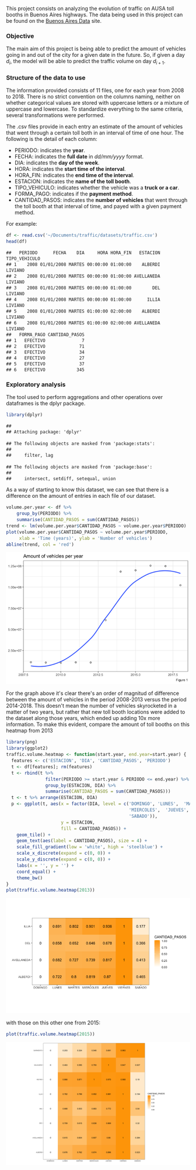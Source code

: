 This project consists on analyzing the evolution of traffic on AUSA toll booths in Buenos Aires highways. The data being used in this project can be found on the [Buenos Aires Data](https://data.buenosaires.gob.ar/dataset/flujo-vehicular-por-unidades-de-peaje-ausa) site.

### Objective

The main aim of this project is being able to predict the amount of vehicles going in and out of the city for a given date in the future. So, if given a day *d*<sub>*i*</sub>, the model will be able to predict the traffic volume on day *d*<sub>*i* + 1</sub>.

### Structure of the data to use

The information provided consists of 11 files, one for each year from 2008 to 2018. There is no strict convention on the columns naming, neither on whether categorical values are stored with uppercase letters or a mixture of uppercase and lowercase. To standardize everything to the same criteria, several transformations were performed.

The .csv files provide in each entry an estimate of the amount of vehicles that went through a certain toll both in an interval of time of one hour. The following is the detail of each column:

-   PERIODO: indicates the **year**.
-   FECHA: indicates the **full date** in *dd/mm/yyyy* format.
-   DIA: indicates the **day of the week**.
-   HORA: indicates the **start time of the interval**.
-   HORA\_FIN: indicates the **end time of the interval**.
-   ESTACION: indicates the **name of the toll booth**.
-   TIPO\_VEHICULO: indicates whether the vehicle was a **truck or a car**.
-   FORMA\_PAGO: indicates if the **payment method**.
-   CANTIDAD\_PASOS: indicates the **number of vehicles** that went through the toll booth at that interval of time, and payed with a given payment method.

For example:

``` r
df <- read.csv('~/Documents/traffic/datasets/traffic.csv')
head(df)
```

    ##   PERIODO      FECHA    DIA     HORA HORA_FIN   ESTACION TIPO_VEHICULO
    ## 1    2008 01/01/2008 MARTES 00:00:00 01:00:00    ALBERDI       LIVIANO
    ## 2    2008 01/01/2008 MARTES 00:00:00 01:00:00 AVELLANEDA       LIVIANO
    ## 3    2008 01/01/2008 MARTES 00:00:00 01:00:00        DEL       LIVIANO
    ## 4    2008 01/01/2008 MARTES 00:00:00 01:00:00      ILLIA       LIVIANO
    ## 5    2008 01/01/2008 MARTES 01:00:00 02:00:00    ALBERDI       LIVIANO
    ## 6    2008 01/01/2008 MARTES 01:00:00 02:00:00 AVELLANEDA       LIVIANO
    ##   FORMA_PAGO CANTIDAD_PASOS
    ## 1   EFECTIVO              7
    ## 2   EFECTIVO             71
    ## 3   EFECTIVO             34
    ## 4   EFECTIVO             27
    ## 5   EFECTIVO             37
    ## 6   EFECTIVO            345

### Exploratory analysis

The tool used to perform aggregations and other operations over dataframes is the dplyr package.

``` r
library(dplyr)
```

    ## 
    ## Attaching package: 'dplyr'

    ## The following objects are masked from 'package:stats':
    ## 
    ##     filter, lag

    ## The following objects are masked from 'package:base':
    ## 
    ##     intersect, setdiff, setequal, union

As a way of starting to know this dataset, we can see that there is a difference on the amount of entries in each file of our dataset.

``` r
volume.per.year <- df %>%
    group_by(PERIODO) %>% 
    summarise(CANTIDAD_PASOS = sum(CANTIDAD_PASOS))
trend <- lm(volume.per.year$CANTIDAD_PASOS ~ volume.per.year$PERIODO)
plot(volume.per.year$CANTIDAD_PASOS ~ volume.per.year$PERIODO, 
     xlab = 'Time (years)', ylab = 'Number of vehicles')
abline(trend, col = 'red')
```

![](README_files/figure-markdown_github/trend-1.png)

For the graph above it's clear there's an order of magnitud of difference between the amount of vehicles in the period 2008-2013 versus the period 2014-2018. This doesn't mean the number of vehicles skyrocketed in a matter of two years, but rather that new toll booth locations were added to the dataset along those years, which ended up adding 10x more information. To make this evident, compare the amount of toll booths on this heatmap from 2013

``` r
library(png)
library(ggplot2)
traffic.volume.heatmap <- function(start.year, end.year=start.year) {
  features <- c('ESTACION', 'DIA', 'CANTIDAD_PASOS', 'PERIODO')
  t <- df[features]; rm(features)
  t <- rbind(t %>%
               filter(PERIODO >= start.year & PERIODO <= end.year) %>%
               group_by(ESTACION, DIA) %>%
               summarise(CANTIDAD_PASOS = sum(CANTIDAD_PASOS)))
  t <- t %>% arrange(ESTACION, DIA)
  p <- ggplot(t, aes(x = factor(DIA, level = c('DOMINGO', 'LUNES',  'MARTES', 
                                               'MIERCOLES',  'JUEVES', 'VIERNES', 
                                               'SABADO')),
                     y = ESTACION, 
                     fill = CANTIDAD_PASOS)) +
    geom_tile() +
    geom_text(aes(label = CANTIDAD_PASOS), size = 4) +
    scale_fill_gradient(low = 'white', high = 'steelblue') +
    scale_x_discrete(expand = c(0, 0)) + 
    scale_y_discrete(expand = c(0, 0)) +
    labs(x = '', y = '') +
    coord_equal() +
    theme_bw() 
}
plot(traffic.volume.heatmap(2013))
```

![](README_files/figure-markdown_github/heatmap2013-1.png)

with those on this other one from 2015:

``` r
plot(traffic.volume.heatmap(2015))
```

![](README_files/figure-markdown_github/heatmap2015-1.png)
